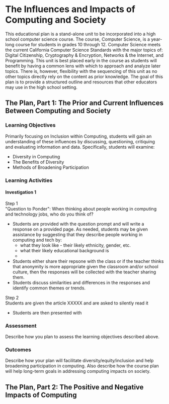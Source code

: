 # The Influences and Impacts of Computing and Society

This educational plan is a stand-alone unit to be incorporated into a high school computer science course.  The course, Computer Science, is a year-long course for students in grades 10 through 12.  Computer Science meets the current California Computer Science Standards with the major topics of: Digital Citizenship, Cryptography & Encryption, Networks & the Internet, and Programming.  This unit is best placed early in the course as students will benefit by having a common lens with which to approach and analyze later topics.  There is, however, flexibility with the sequencing of this unit as no other topics directly rely on the content as prior knowledge.  The goal of this plan is to provide a structured outline and resources that other educators may use in the high school setting.



## The Plan, Part 1: The Prior and Current Influences Between Computing and Society

### Learning Objectives

Primarily focusing on Inclusion within Computing, students will gain an understanding of these influences by discussing, questioning, critiquing and evaluating information and data.  Specifically, students will examine:
  * Diversity in Computing
  * The Benefits of Diversity
  * Methods of Broadening Participation

### Learning Activities

#### Investigation 1

Step 1  
"Question to Ponder": When thinking about people working in computing and technology jobs, who do you think of?

  * Students are provided with the question prompt and will write a response on a provided page.  As needed, students may be given assistance by suggesting that they describe people working in computing and tech by:
    * what they look like - their likely ethnicity, gender, etc.
    * what their likely educational background is
    * 
  * Students either share their repsone with the class or if the teacher thinks that anonymity is more appropriate given the classroom and/or school culture, then the responses will be collected with the teacher sharing them.
  * Students discuss similarities and differences in the responses and identify common themes or trends.

Step 2  
Students are given the article XXXXX and are asked to silently read it

  * Students are then presented with 

### Assessment

Describe how you plan to assess the learning objectives described above.

### Outcomes

Describe how your plan will facilitate diversity/equity/inclusion and help broadening participation in computing. Also describe how the course plan will help long-term goals in addressing computing impacts on society.


## The Plan, Part 2: The Positive and Negative Impacts of Computing
